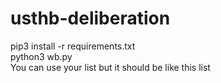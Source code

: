 # usthb-deliberation
pip3 install -r requirements.txt  
python3 wb.py  
You can use your list but it should be like this list

